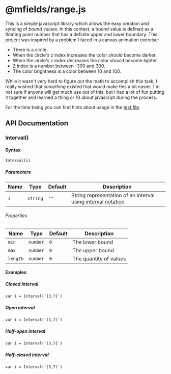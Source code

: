 # @mfields/range.js


This is a simple javascript library which allows the easy creation and syncing of _bound values_. In this context, a bound value is defined as a floating point number that has a definite upper and lower boundary. This project was inspired by a problem I faced in a canvas animation exercise:

* There is a circle.
* When the circle's z index increases the color should become darker.
* When the circle's z index decreases the color should become lighter.
* Z index is a number between -300 and 300.
* The color brightness is a color between 10 and 100.

While it wasn't very hard to figure out the math to accomplish this task, I really wished that _something_ existed that would make this a bit easier. I'm not sure if anyone will get much use out of this, but I had a lot of fun putting it together and learned a thing or 10 about javascript during the process.

For the time being you can find hints about usage in the [test file](https://github.com/mfields/jsRange.js/blob/master/test/unit/main.js).


## API Documentation

###  Interval()

#### Syntax
```
Interval(i)
```

##### Parameters
| Name  | Type     | Default   | Description
| ----- | -------- | --------- | -----------
| `i`   | `string` | `""`      | String representation of an interval using [interval notation](https://www.ck12.org/algebra/intervals-and-interval-notation/lesson/intervals-and-interval-notation-calc/)

###### Properties

| Name     | Type     | Default | Description
| -------- | -------- | ------- | -----------
| `min`    | `number` | `0`     | The lower bound
| `max`    | `number` | `0`     | The upper bound
| `length` | `number` | `0`     | The quantity of values

#### Examples

##### Closed interval
```
var i = Interval('[3,7]')
```

##### Open interval
```
var i = Interval('(3,7)')
```

##### Half-open interval
```
var i = Interval('(3,7]')
```

##### Half-closed interval
```
var i = Interval('[3,7)')
```
